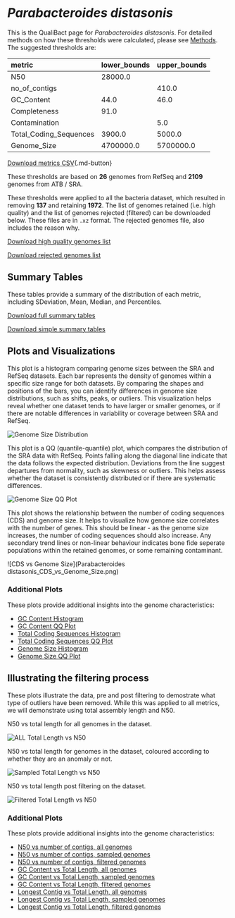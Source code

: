 # *Parabacteroides distasonis*

This is the QualiBact page for *Parabacteroides distasonis*. For detailed methods on how these thresholds were calculated, please see [Methods](../../methods.md).
The suggested thresholds are: 

| metric                 | lower_bounds   | upper_bounds   |
|:-----------------------|:---------------|:---------------|
| N50                    | 28000.0        |                |
| no_of_contigs          |                | 410.0          |
| GC_Content             | 44.0           | 46.0           |
| Completeness           | 91.0           |                |
| Contamination          |                | 5.0            |
| Total_Coding_Sequences | 3900.0         | 5000.0         |
| Genome_Size            | 4700000.0      | 5700000.0      |

[Download metrics CSV](Parabacteroides_distasonis_metrics.csv){.md-button}


These thresholds are based on **26** genomes from RefSeq and **2109** genomes from ATB / SRA.

These thresholds were applied to all the bacteria dataset, which resulted in removing **137** and retaining **1972**.
The list of genomes retained (i.e. high quality) and the list of genomes rejected (filtered) can be downloaded below. These files are in `.xz` format. The rejected genomes file, also includes the reason why.

[Download high quality genomes list](Parabacteroides_distasonis_high_quality_genomes.csv.xz)


[Download rejected genomes list](Parabacteroides_distasonis_filtered_out_genomes.csv.xz)



## Summary Tables
These tables provide a summary of the distribution of each metric, including SDeviation, Mean, Median, and Percentiles.

[Download full summary tables](summary.csv)

[Download simple summary tables](selected_summary.csv)

## Plots and Visualizations

This plot is a histogram comparing genome sizes between the SRA and RefSeq datasets. Each bar represents the density of genomes within a specific size range for both datasets. By comparing the shapes and positions of the bars, you can identify differences in genome size distributions, such as shifts, peaks, or outliers. This visualization helps reveal whether one dataset tends to have larger or smaller genomes, or if there are notable differences in variability or coverage between SRA and RefSeq.

![Genome Size Distribution](Genome_Size_refseq_histogram_kde.png)

This plot is a QQ (quantile-quantile) plot, which compares the distribution of the SRA data with RefSeq. Points falling along the diagonal line indicate that the data follows the expected distribution. Deviations from the line suggest departures from normality, such as skewness or outliers. This helps assess whether the dataset is consistently distributed or if there are systematic differences.

![Genome Size QQ Plot](Genome_Size_refseq_qqplot.png)

This plot shows the relationship between the number of coding sequences (CDS) and genome size. It helps to visualize how genome size correlates with the number of genes. This should be linear - as the genome size increases, the number of coding sequences should also increase. Any secondary trend lines or non-linear behaviour indicates bone fide seperate populations within the retained genomes, or some remaining contaminant. 

![CDS vs Genome Size](Parabacteroides distasonis_CDS_vs_Genome_Size.png)

### Additional Plots

These plots provide additional insights into the genome characteristics:

- [GC Content Histogram](GC_Content_refseq_histogram_kde.png)
- [GC Content QQ Plot](GC_Content_refseq_qqplot.png)
- [Total Coding Sequences Histogram](Total_Coding_Sequences_refseq_histogram_kde.png)
- [Total Coding Sequences QQ Plot](Total_Coding_Sequences_refseq_qqplot.png)
- [Genome Size Histogram](Genome_Size_refseq_histogram_kde.png)
- [Genome Size QQ Plot](Genome_Size_refseq_qqplot.png)
## Illustrating the filtering process
These plots illustrate the data, pre and post filtering to demostrate what type of outliers have been removed. While this was applied to all metrics, we will demonstrate using total assembly length and N50.

N50 vs total length for all genomes in the dataset.

![ALL Total Length vs N50](Parabacteroides_distasonis_all_total_length_N50.png)

N50 vs total length for genomes in the dataset, coloured according to whether they are an anomaly or not.

![Sampled Total Length vs N50](Parabacteroides_distasonis_sample_total_length_N50.png)

N50 vs total length post filtering on the dataset.

![Filtered Total Length vs N50](Parabacteroides_distasonis_filt_total_length_N50.png)

### Additional Plots

These plots provide additional insights into the genome characteristics:

- [N50 vs number of contigs, all genomes](Parabacteroides_distasonis_all_N50_number.png)
- [N50 vs number of contigs, sampled genomes](Parabacteroides_distasonis_sample_N50_number.png)
- [N50 vs number of contigs, filtered genomes](Parabacteroides_distasonis_filt_N50_number.png)
- [GC Content vs Total Length, all genomes](Parabacteroides_distasonis_all_total_length_GC_Content.png)
- [GC Content vs Total Length, sampled genomes](Parabacteroides_distasonis_sample_total_length_GC_Content.png)
- [GC Content vs Total Length, filtered genomes](Parabacteroides_distasonis_filt_total_length_GC_Content.png)
- [Longest Contig vs Total Length, all genomes](Parabacteroides_distasonis_all_total_length_longest.png)
- [Longest Contig vs Total Length, sampled genomes](Parabacteroides_distasonis_sample_total_length_longest.png)
- [Longest Contig vs Total Length, filtered genomes](Parabacteroides_distasonis_filt_total_length_longest.png)
